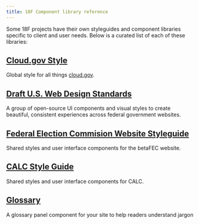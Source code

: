 ```yaml
---
title: 18F Component library reference
---
```


Some 18F projects have their own styleguides and component libraries specific to client and user needs. Below is a curated list of each of these libraries:

## [Cloud.gov Style](https://github.com/18F/cg-style)
Global style for all things [cloud.gov](https://cloud.gov).

## [Draft U.S. Web Design Standards](https://standards.usa.gov)
A group of open-source UI components and visual styles to create beautiful, consistent experiences across federal government websites.

## [Federal Election Commision Website Styleguide](https://pages.18f.gov/fec-style/)
Shared styles and user interface components for the betaFEC website.

## [CALC Style Guide](https://calc-dev.apps.cloud.gov/styleguide/)
Shared styles and user interface components for CALC.

## [Glossary](https://github.com/18F/glossary)
A glossary panel component for your site to help readers understand jargon
